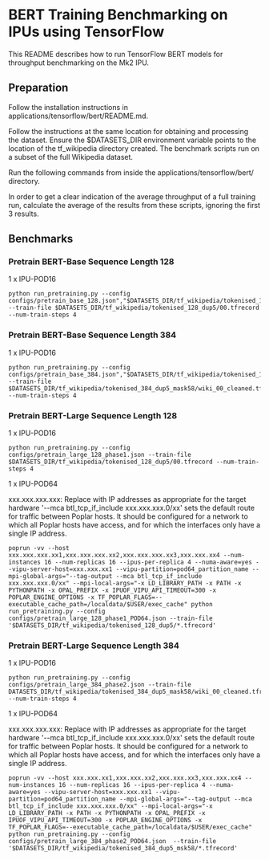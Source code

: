 # BERT Training Benchmarking on IPUs using TensorFlow

This README describes how to run TensorFlow BERT models for throughput benchmarking on the Mk2 IPU.

## Preparation

Follow the installation instructions in applications/tensorflow/bert/README.md.

Follow the instructions at the same location for obtaining and processing the dataset. Ensure the $DATASETS_DIR environment variable points to the location of the tf_wikipedia directory created. The benchmark scripts run on a subset of the full Wikipedia dataset. 

Run the following commands from inside the applications/tensorflow/bert/ directory.

In order to get a clear indication of the average throughput of a full training run, calculate the average of the results from these scripts, ignoring the first 3 results.

## Benchmarks

### Pretrain BERT-Base Sequence Length 128

1 x IPU-POD16

```
python run_pretraining.py --config configs/pretrain_base_128.json","$DATASETS_DIR/tf_wikipedia/tokenised_128_dup5/00.tfrecord --train-file $DATASETS_DIR/tf_wikipedia/tokenised_128_dup5/00.tfrecord --num-train-steps 4
```

### Pretrain BERT-Base Sequence Length 384

1 x IPU-POD16

```
python run_pretraining.py --config configs/pretrain_base_384.json","$DATASETS_DIR/tf_wikipedia/tokenised_128_dup5/00.tfrecord --train-file $DATASETS_DIR/tf_wikipedia/tokenised_384_dup5_mask58/wiki_00_cleaned.tfrecord --num-train-steps 4
```

### Pretrain BERT-Large Sequence Length 128

1 x IPU-POD16

```
python run_pretraining.py --config configs/pretrain_large_128_phase1.json --train-file $DATASETS_DIR/tf_wikipedia/tokenised_128_dup5/00.tfrecord --num-train-steps 4
```

1 x IPU-POD64

xxx.xxx.xxx.xxx: Replace with IP addresses as appropriate for the target hardware
'--mca btl_tcp_if_include xxx.xxx.xxx.0/xx' sets the default route for traffic between Poplar hosts. It should be configured for a network to which all Poplar hosts have access, and for which the interfaces only have a single IP address.

```
poprun -vv --host xxx.xxx.xxx.xx1,xxx.xxx.xxx.xx2,xxx.xxx.xxx.xx3,xxx.xxx.xx4 --num-instances 16 --num-replicas 16 --ipus-per-replica 4 --numa-aware=yes --vipu-server-host=xxx.xxx.xx1 --vipu-partition=pod64_partition_name --mpi-global-args="--tag-output --mca btl_tcp_if_include xxx.xxx.xxx.0/xx" --mpi-local-args="-x LD_LIBRARY_PATH -x PATH -x PYTHONPATH -x OPAL_PREFIX -x IPUOF_VIPU_API_TIMEOUT=300 -x POPLAR_ENGINE_OPTIONS -x TF_POPLAR_FLAGS=--executable_cache_path=/localdata/$USER/exec_cache" python run_pretraining.py --config configs/pretrain_large_128_phase1_POD64.json --train-file '$DATASETS_DIR/tf_wikipedia/tokenised_128_dup5/*.tfrecord' 
```

### Pretrain BERT-Large Sequence Length 384

1 x IPU-POD16

```
python run_pretraining.py --config configs/pretrain_large_384_phase2.json --train-file DATASETS_DIR/tf_wikipedia/tokenised_384_dup5_mask58/wiki_00_cleaned.tfrecord --num-train-steps 4
```

1 x IPU-POD64

xxx.xxx.xxx.xxx: Replace with IP addresses as appropriate for the target hardware
'--mca btl_tcp_if_include xxx.xxx.xxx.0/xx' sets the default route for traffic between Poplar hosts. It should be configured for a network to which all Poplar hosts have access, and for which the interfaces only have a single IP address.

```
poprun -vv --host xxx.xxx.xx1,xxx.xxx.xx2,xxx.xxx.xx3,xxx.xxx.xx4 --num-instances 16 --num-replicas 16 --ipus-per-replica 4 --numa-aware=yes --vipu-server-host=xxx.xxx.xx1 --vipu-partition=pod64_partition_name --mpi-global-args="--tag-output --mca btl_tcp_if_include xxx.xxx.xxx.0/xx" --mpi-local-args="-x LD_LIBRARY_PATH -x PATH -x PYTHONPATH -x OPAL_PREFIX -x IPUOF_VIPU_API_TIMEOUT=300 -x POPLAR_ENGINE_OPTIONS -x TF_POPLAR_FLAGS=--executable_cache_path=/localdata/$USER/exec_cache" python run_pretraining.py --config configs/pretrain_large_384_phase2_POD64.json  --train-file '$DATASETS_DIR/tf_wikipedia/tokenised_384_dup5_msk58/*.tfrecord'
```

